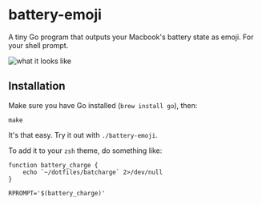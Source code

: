 # battery-emoji
A tiny Go program that outputs your Macbook's battery state as emoji. For your shell prompt.

![what it looks like](https://cloud.githubusercontent.com/assets/213293/6364186/7e4478ca-bc70-11e4-8ea5-11b99f7ac833.png)

## Installation

Make sure you have Go installed (`brew install go`), then:

    make

It's that easy. Try it out with `./battery-emoji`.

To add it to your `zsh` theme, do something like:

	function battery_charge {
	    echo `~/dotfiles/batcharge` 2>/dev/null
	}

	RPROMPT='$(battery_charge)'
